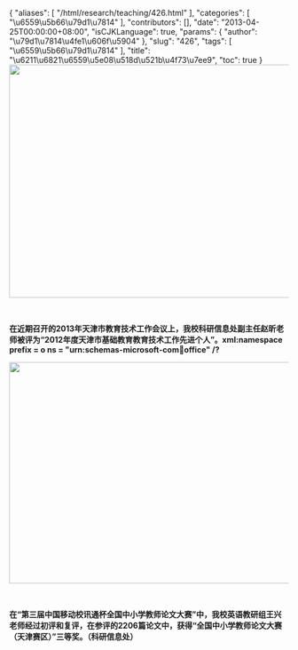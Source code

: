 {
    "aliases": [
        "/html/research/teaching/426.html"
    ],
    "categories": [
        "\u6559\u5b66\u79d1\u7814"
    ],
    "contributors": [],
    "date": "2013-04-25T00:00:00+08:00",
    "isCJKLanguage": true,
    "params": {
        "author": "\u79d1\u7814\u4fe1\u606f\u5904"
    },
    "slug": "426",
    "tags": [
        "\u6559\u5b66\u79d1\u7814"
    ],
    "title": "\u6211\u6821\u6559\u5e08\u518d\u521b\u4f73\u7ee9",
    "toc": true
}
**<img
    src="https://cdn.tfls.online/mirror/full/29eda04b2134eaee298ef819299ce9accd3706fa.jpg"
    style="display:block;margin-left:auto;margin-right:auto;"
    decoding="async"
    fetchpriority="auto"
    loading="lazy"
    height="420"
    width="600"
/>**

 

**在近期召开的2013年天津市教育技术工作会议上，我校科研信息处副主任赵昕老师被评为“2012年度天津市基础教育教育技术工作先进个人”。xml:namespace prefix = o ns = "urn:schemas-microsoft-com:office:office" /?**

**<img
    src="https://cdn.tfls.online/mirror/full/245c64d5f7d92dcacb61ea8f0f2564decfcfc2b6.jpg"
    style="display:block;margin-left:auto;margin-right:auto;"
    decoding="async"
    fetchpriority="auto"
    loading="lazy"
    height="399"
    width="600"
/>**

 

**在“第三届中国移动校讯通杯全国中小学教师论文大赛”中，我校英语教研组王兴老师经过初评和复评，在参评的2206篇论文中，获得“全国中小学教师论文大赛（天津赛区）”三等奖。（科研信息处）**

